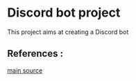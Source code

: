 # Discord bot project

This project aims at creating a Discord bot

## References : 

[main source](https://ydkahin.github.io/blog/how-to-make-and-host-a-discord-bot-part-i/)
